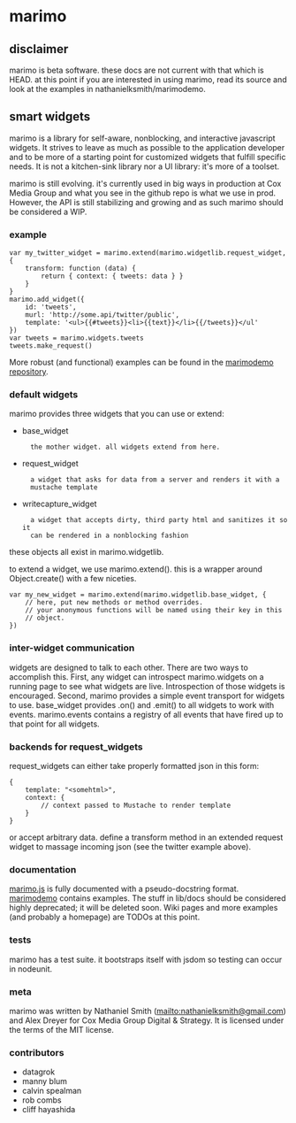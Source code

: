 # marimo

## disclaimer

marimo is beta software. these docs are not current with
that which is HEAD. at this point if you are interested in 
using marimo, read its source and look at the examples in 
nathanielksmith/marimodemo.

## smart widgets

marimo is a library for self-aware, nonblocking, and interactive
javascript widgets. It strives to leave as much as possible to the
application developer and to be more of a starting point for
customized widgets that fulfill specific needs. It is not a
kitchen-sink library nor a UI library: it's more of a toolset.

marimo is still evolving. it's currently used in big ways in production at Cox
Media Group and what you see in the github repo is what we use in prod.
However, the API is still stabilizing and growing and as such marimo should be
considered a WIP.

### example

    var my_twitter_widget = marimo.extend(marimo.widgetlib.request_widget, {
        transform: function (data) {
            return { context: { tweets: data } }
        }
    }
    marimo.add_widget({
        id: 'tweets',
        murl: 'http://some.api/twitter/public',
        template: '<ul>{{#tweets}}<li>{{text}}</li>{{/tweets}}</ul'
    })
    var tweets = marimo.widgets.tweets
    tweets.make_request()

More robust (and functional) examples can be found in the [marimodemo repository](http://github.com/nathanielksmith/marimodemo).
### default widgets

marimo provides three widgets that you can use or extend:

* base\_widget

        the mother widget. all widgets extend from here.
* request\_widget

        a widget that asks for data from a server and renders it with a
        mustache template
* writecapture\_widget

        a widget that accepts dirty, third party html and sanitizes it so it
        can be rendered in a nonblocking fashion

these objects all exist in marimo.widgetlib.

to extend a widget, we use marimo.extend(). this is a wrapper around Object.create() with a few niceties.

    var my_new_widget = marimo.extend(marimo.widgetlib.base_widget, {
        // here, put new methods or method overrides.
        // your anonymous functions will be named using their key in this
        // object.
    })

### inter-widget communication

widgets are designed to talk to each other. There are two ways to accomplish
this. First, any widget can introspect marimo.widgets on a running page to see what
widgets are live. Introspection of those widgets is encouraged. Second, marimo
provides a simple event transport for widgets to use. base\_widget provides
.on() and .emit() to all widgets to work with events. marimo.events contains a
registry of all events that have fired up to that point for all widgets.

### backends for request\_widgets

request\_widgets can either take properly formatted json in this form:

    {
        template: "<somehtml>",
        context: {
            // context passed to Mustache to render template
        }
    }

or accept arbitrary data. define a transform method in an extended request
widget to massage incoming json (see the twitter example above).

### documentation

[marimo.js](https://github.com/coxmediagroup/marimo/blob/master/lib/marimo.js) is fully documented
with a pseudo-docstring format. [marimodemo](http://github.com/nathanielksmith/marimodemo) contains examples. The stuff in lib/docs should be
considered highly deprecated; it will be deleted soon. Wiki pages and more examples (and probably a homepage)
are TODOs at this point.

### tests

marimo has a test suite. it bootstraps itself with jsdom so testing can occur in nodeunit.

### meta

marimo was written by Nathaniel Smith (<mailto:nathanielksmith@gmail.com>) and Alex Dreyer for Cox Media Group
Digital & Strategy. It is licensed under the terms of the MIT license.

### contributors

* datagrok
* manny blum
* calvin spealman
* rob combs
* cliff hayashida

